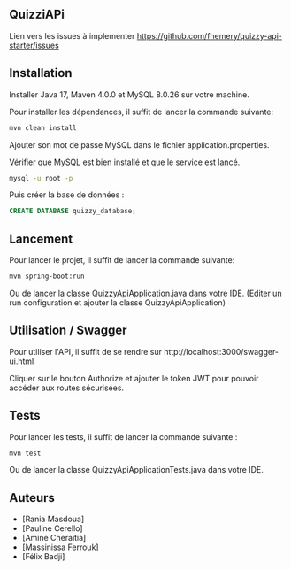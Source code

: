 ## QuizziAPi
Lien vers les issues à implementer https://github.com/fhemery/quizzy-api-starter/issues

## Installation
Installer Java 17, Maven 4.0.0 et MySQL 8.0.26 sur votre machine.

Pour installer les dépendances, il suffit de lancer la commande suivante:
```bash
mvn clean install
```

Ajouter son mot de passe MySQL dans le fichier application.properties.

Vérifier que MySQL est bien installé et que le service est lancé.
```bash
mysql -u root -p
```

Puis créer la base de données :
```sql
CREATE DATABASE quizzy_database;
```

## Lancement
Pour lancer le projet, il suffit de lancer la commande suivante:
```bash
mvn spring-boot:run
```

Ou de lancer la classe QuizzyApiApplication.java dans votre IDE.
(Editer un run configuration et ajouter la classe QuizzyApiApplication)

## Utilisation / Swagger
Pour utiliser l'API, il suffit de se rendre sur http://localhost:3000/swagger-ui.html

Cliquer sur le bouton Authorize et ajouter le token JWT pour pouvoir accéder aux routes sécurisées.

## Tests
Pour lancer les tests, il suffit de lancer la commande suivante :
```bash
mvn test
```

Ou de lancer la classe QuizzyApiApplicationTests.java dans votre IDE.

## Auteurs
- [Rania Masdoua]
- [Pauline Cerello]
- [Amine Cheraitia]
- [Massinissa Ferrouk]
- [Félix Badji]